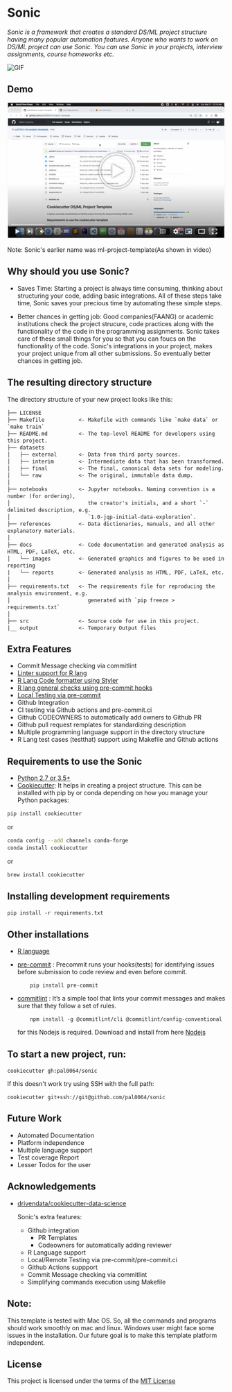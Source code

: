 # Sonic

_Sonic is a framework that creates a standard DS/ML project structure having many popular automation features. Anyone who wants to work on DS/ML project can use Sonic. You can use Sonic in your projects, interview assignments, course homeworks etc._

![GIF](docs/images/demo.gif)


## Demo

[![Demo](docs/images/brief_talk.png)](https://www.youtube.com/watch?v=ILQb66cjV4g)

Note: Sonic's earlier name was ml-project-template(As shown in video)


## Why should you use Sonic?

- Saves Time: 
    Starting a project is always time consuming, thinking about structuring your code, adding basic integrations. All of these steps take time, Sonic saves your precious time by automating these simple steps.

- Better chances in getting job:
    Good companies(FAANG) or academic institutions check the project strucure, code practices along with the functionality of the code in the programming assignments. Sonic takes care of these small things for you so that you can foucs on the functionality of the code. Sonic's integrations in your project, makes your project unique from all other submissions. So eventually better chances in getting job.

## The resulting directory structure

The directory structure of your new project looks like this: 

```
├── LICENSE
├── Makefile           <- Makefile with commands like `make data` or `make train`
├── README.md          <- The top-level README for developers using this project.
├── datasets
│   ├── external       <- Data from third party sources.
│   ├── interim        <- Intermediate data that has been transformed.
│   ├── final          <- The final, canonical data sets for modeling.
│   └── raw            <- The original, immutable data dump.
│
├── notebooks          <- Jupyter notebooks. Naming convention is a number (for ordering),
│                         the creator's initials, and a short `-` delimited description, e.g.
│                         `1.0-jqp-initial-data-exploration`.
├── references         <- Data dictionaries, manuals, and all other explanatory materials.
│
├── docs               <- Code documentation and generated analysis as HTML, PDF, LaTeX, etc.
│   └── images         <- Generated graphics and figures to be used in reporting
|   └── reports        <- Generated analysis as HTML, PDF, LaTeX, etc.
│
├── requirements.txt   <- The requirements file for reproducing the analysis environment, e.g.
│                         generated with `pip freeze > requirements.txt`
│
├── src                <- Source code for use in this project.
|__ output             <- Temporary Output files
```

## Extra Features
- Commit Message checking via commitlint
- [Linter support for R lang](https://github.com/r-lib/lintr)
- [R Lang Code formatter using Styler](https://github.com/r-lib/styler)
- [R lang general checks using pre-commit hooks](https://lorenzwalthert.github.io/precommit/articles/available-hooks.html)
- [Local Testing via pre-commit](https://pre-commit.com/)
- Github Integration 
- CI testing via Github actions and pre-commit.ci
- Github CODEOWNERS to automatically add owners to Github PR
- Github pull request remplates for standardizing description
- Multiple programming language support in the directory structure
- R Lang test cases (testthat) support using Makefile and Github actions

## Requirements to use the Sonic

 - [Python 2.7 or 3.5+](https://www.python.org/downloads/)
 - [Cookiecutter](http://cookiecutter.readthedocs.org/en/latest/installation.html): It helps in creating a project structure. This can be installed with pip by or conda depending on how you manage your Python packages:

``` bash
pip install cookiecutter
```

or

``` bash
conda config --add channels conda-forge
conda install cookiecutter
```
or 

``` bash
brew install cookiecutter
```

## Installing development requirements

    pip install -r requirements.txt

##  Other installations
- [R language](https://www.r-project.org)
- [pre-commit](https://pre-commit.com/) : Precommit runs your hooks(tests) for identifying issues before submission to code review and even before commit.

    ```
        pip install pre-commit
    ```
- [commitlint](https://github.com/conventional-changelog/commitlint) : It’s a simple tool that lints your commit messages and makes sure that they follow a set of rules. 
    ```
        npm install -g @commitlint/cli @commitlint/config-conventional
    ```
    for this Nodejs is required. Download and install from here [Nodejs](https://nodejs.org/en/download/)

## To start a new project, run:

    cookiecutter gh:pal0064/sonic

If this doesn't work try using SSH with the full path:

```
cookiecutter git+ssh://git@github.com/pal0064/sonic
```

## Future Work
- Automated Documentation
- Platform independence
- Multiple language support 
- Test coverage Report
- Lesser Todos for the user


## Acknowledgements
- [drivendata/cookiecutter-data-science](https://github.com/drivendata/cookiecutter-data-science)

    Sonic's extra features: 
    - Github integration
        - PR Templates
        - Codeowners for automatically adding reviewer
    - R Language support
    - Local/Remote Testing via pre-commit/pre-commit.ci
    - Github Actions suppport
    - Commit Message checking via commitlint
    - Simplifying commands execution using Makefile


## Note:
This template is tested with Mac OS. So, all the commands and programs should work smoothly on mac and linux. Windows user might face some issues in the installation. Our future goal is to make this template platform independent.

License
-------

This project is licensed under the terms of the [MIT License](/LICENSE)
